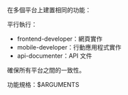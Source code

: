 在多個平台上建置相同的功能：

平行執行：
- frontend-developer：網頁實作
- mobile-developer：行動應用程式實作
- api-documenter：API 文件

確保所有平台之間的一致性。

功能規格：$ARGUMENTS